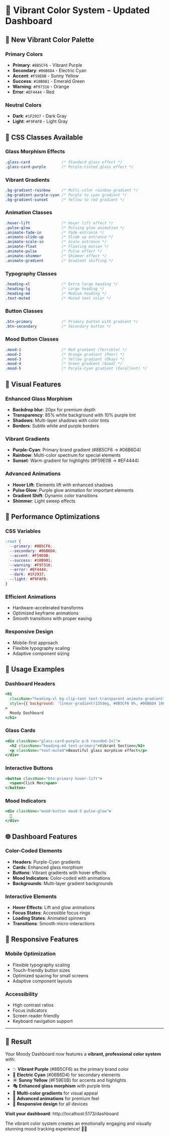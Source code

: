 # 🎨 Vibrant Color System - Updated Dashboard

## 🌈 **New Vibrant Color Palette**

### **Primary Colors**
- **Primary**: `#8B5CF6` - Vibrant Purple
- **Secondary**: `#06B6D4` - Electric Cyan  
- **Accent**: `#F59E0B` - Sunny Yellow
- **Success**: `#10B981` - Emerald Green
- **Warning**: `#F97316` - Orange
- **Error**: `#EF4444` - Red

### **Neutral Colors**
- **Dark**: `#1F2937` - Dark Gray
- **Light**: `#F9FAFB` - Light Gray

## 🎯 **CSS Classes Available**

### **Glass Morphism Effects**
```css
.glass-card              /* Standard glass effect */
.glass-card-purple       /* Purple-tinted glass effect */
```

### **Vibrant Gradients**
```css
.bg-gradient-rainbow     /* Multi-color rainbow gradient */
.bg-gradient-purple-cyan /* Purple to cyan gradient */
.bg-gradient-sunset      /* Yellow to red gradient */
```

### **Animation Classes**
```css
.hover-lift              /* Hover lift effect */
.pulse-glow              /* Pulsing glow animation */
.animate-fade-in         /* Fade entrance */
.animate-slide-up        /* Slide up entrance */
.animate-scale-in        /* Scale entrance */
.animate-float           /* Floating motion */
.animate-pulse           /* Pulse effect */
.animate-shimmer         /* Shimmer effect */
.animate-gradient        /* Gradient shifting */
```

### **Typography Classes**
```css
.heading-xl              /* Extra large heading */
.heading-lg              /* Large heading */
.heading-md              /* Medium heading */
.text-muted              /* Muted text color */
```

### **Button Classes**
```css
.btn-primary             /* Primary button with gradient */
.btn-secondary           /* Secondary button */
```

### **Mood Button Classes**
```css
.mood-1                  /* Red gradient (Terrible) */
.mood-2                  /* Orange gradient (Poor) */
.mood-3                  /* Yellow gradient (Okay) */
.mood-4                  /* Green gradient (Good) */
.mood-5                  /* Purple-Cyan gradient (Excellent) */
```

## 🎨 **Visual Features**

### **Enhanced Glass Morphism**
- **Backdrop blur**: 20px for premium depth
- **Transparency**: 85% white background with 10% purple tint
- **Shadows**: Multi-layer shadows with color tints
- **Borders**: Subtle white and purple borders

### **Vibrant Gradients**
- **Purple-Cyan**: Primary brand gradient (#8B5CF6 → #06B6D4)
- **Rainbow**: Multi-color spectrum for special elements
- **Sunset**: Warm gradient for highlights (#F59E0B → #EF4444)

### **Advanced Animations**
- **Hover Lift**: Elements lift with enhanced shadows
- **Pulse Glow**: Purple glow animation for important elements
- **Gradient Shift**: Dynamic color transitions
- **Shimmer**: Light sweep effects

## 🚀 **Performance Optimizations**

### **CSS Variables**
```css
:root {
  --primary: #8B5CF6;
  --secondary: #06B6D4;
  --accent: #F59E0B;
  --success: #10B981;
  --warning: #F97316;
  --error: #EF4444;
  --dark: #1F2937;
  --light: #F9FAFB;
}
```

### **Efficient Animations**
- Hardware-accelerated transforms
- Optimized keyframe animations
- Smooth transitions with proper easing

### **Responsive Design**
- Mobile-first approach
- Flexible typography scaling
- Adaptive component sizing

## 🎯 **Usage Examples**

### **Dashboard Headers**
```jsx
<h1 
  className="heading-xl bg-clip-text text-transparent animate-gradient"
  style={{ background: 'linear-gradient(135deg, #8B5CF6 0%, #06B6D4 100%)' }}
>
  Moody Dashboard
</h1>
```

### **Glass Cards**
```jsx
<div className="glass-card-purple p-6 rounded-2xl">
  <h2 className="heading-md text-primary">Vibrant Section</h2>
  <p className="text-muted">Beautiful glass morphism effect</p>
</div>
```

### **Interactive Buttons**
```jsx
<button className="btn-primary hover-lift">
  <span>Click Me</span>
</button>
```

### **Mood Indicators**
```jsx
<div className="mood-button mood-5 pulse-glow">
  🤩
</div>
```

## 🌐 **Dashboard Features**

### **Color-Coded Elements**
- **Headers**: Purple-Cyan gradients
- **Cards**: Enhanced glass morphism
- **Buttons**: Vibrant gradients with hover effects
- **Mood Indicators**: Color-coded with animations
- **Backgrounds**: Multi-layer gradient backgrounds

### **Interactive Elements**
- **Hover Effects**: Lift and glow animations
- **Focus States**: Accessible focus rings
- **Loading States**: Animated spinners
- **Transitions**: Smooth micro-interactions

## 📱 **Responsive Features**

### **Mobile Optimization**
- Flexible typography scaling
- Touch-friendly button sizes
- Optimized spacing for small screens
- Adaptive component layouts

### **Accessibility**
- High contrast ratios
- Focus indicators
- Screen reader friendly
- Keyboard navigation support

---

## 🎉 **Result**

Your Moody Dashboard now features a **vibrant, professional color system** with:

- ✨ **Vibrant Purple** (#8B5CF6) as the primary brand color
- 🌊 **Electric Cyan** (#06B6D4) for secondary elements
- ☀️ **Sunny Yellow** (#F59E0B) for accents and highlights
- 🎭 **Enhanced glass morphism** with purple tints
- 🌈 **Multi-color gradients** for visual appeal
- 💫 **Advanced animations** for premium feel
- 📱 **Responsive design** for all devices

**Visit your dashboard**: http://localhost:5173/dashboard

The vibrant color system creates an emotionally engaging and visually stunning mood tracking experience! 🎨✨
